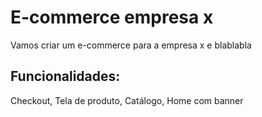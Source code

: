 # E-commerce empresa x

Vamos criar um e-commerce para a empresa x e blablabla

## Funcionalidades:

Checkout, Tela de produto, Catálogo, Home com banner
